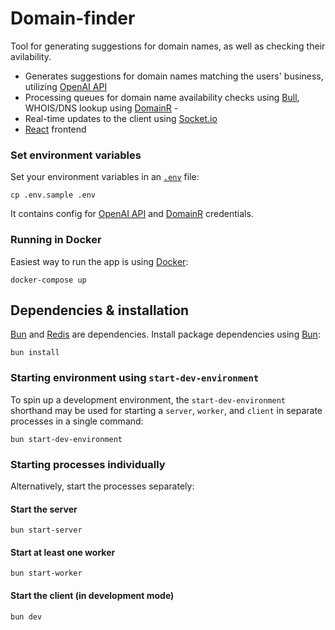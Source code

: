 # Domain-finder

Tool for generating suggestions for domain names, as well as checking their avilability.

- Generates suggestions for domain names matching the users' business, utilizing [OpenAI API]
- Processing queues for domain name availability checks using [Bull], WHOIS/DNS lookup using [DomainR] -
- Real-time updates to the client using [Socket.io]
- [React] frontend

### Set environment variables

Set your environment variables in an [`.env`](./.env.sample) file:

```
cp .env.sample .env
```

It contains config for [OpenAI API] and [DomainR] credentials.

### Running in Docker

Easiest way to run the app is using [Docker]:

```
docker-compose up
```

## Dependencies & installation

[Bun] and [Redis] are dependencies. Install package dependencies using [Bun]:

```
bun install
```

### Starting environment using `start-dev-environment`

To spin up a development environment, the `start-dev-environment` shorthand may be used for starting a `server`, `worker`, and `client` in separate processes in a single command:

```
bun start-dev-environment
```

### Starting processes individually

Alternatively, start the processes separately:

#### Start the server

```
bun start-server
```

#### Start at least one worker

```
bun start-worker
```

#### Start the client (in development mode)

```
bun dev
```

[DomainR]: https://domainr.com
[OpenAI API]: https://openai.com/api/
[Bull]: https://bullmq.io/
[Socket.io]: https://socket.io/
[React]: https://reactjs.org/
[Bun]: https://bun.sh/
[Redis]: https://redis.io/
[Docker]: https://www.docker.com/
